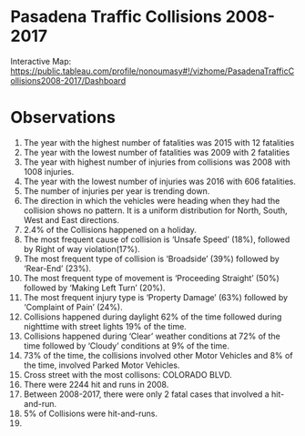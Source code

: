 # Pasadena Traffic Collisions 2008-2017

Interactive Map:
https://public.tableau.com/profile/nonoumasy#!/vizhome/PasadenaTrafficCollisions2008-2017/Dashboard


# Observations

1. The year with the highest number of fatalities was 2015 with 12 fatalities
2. The year with the lowest number of fatalities was 2009 with 2 fatalities
3. The year with highest number of injuries from collisions was 2008 with 1008 injuries.
4. The year with the lowest number of injuries was 2016 with 606 fatalities.
5. The number of injuries per year is trending down.
6. The direction in which the vehicles were heading when they had the collision shows no pattern. It is a uniform distribution for North, South, West and East directions.
7. 2.4% of the Collisions happened on a holiday.
8. The most frequent cause of collision is ‘Unsafe Speed’ (18%), followed by Right of way violation(17%).
9. The most frequent type of collision is ‘Broadside’ (39%) followed by ‘Rear-End’ (23%).
10. The most frequent type of movement is ‘Proceeding Straight’ (50%) followed by ‘Making Left Turn’ (20%).
11. The most frequent injury type is ‘Property Damage’ (63%) followed by ‘Complaint of Pain’ (24%).
12. Collisions happened during daylight 62% of the time followed during nighttime with street lights 19% of the time.
13. Collisions happened during ‘Clear’ weather conditions at 72% of the time followed by ‘Cloudy’ conditions at 9% of the time.
14. 73% of the time, the collisions involved other Motor Vehicles and 8% of the time, involved Parked Motor Vehicles.
15. Cross street with the most collisons: COLORADO BLVD.
16. There were 2244 hit and runs in 2008.
17. Between 2008-2017, there were only 2 fatal cases that involved a hit-and-run.
18. 5% of Collisions were hit-and-runs.
19. 

